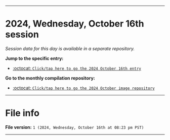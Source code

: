 
***

# 2024, Wednesday, October 16th session

_Session data for this day is available in a separate repository._

**Jump to the specific entry:**

- [:octocat: `Click/tap here to go the 2024 October 16th entry`](https://github.com/seanpm2001/SeansLifeArchive_Images_MotorWorld_CarFactory_Y2024_V10/tree/SeansLifeArchive_Images_MotorWorld_CarFactory_Y2024_V10_Main-dev/2024/10_October/16/)

**Go to the monthly compilation repository:**

- [:octocat: `Click/tap here to go the 2024 October image repository`](https://github.com/seanpm2001/SeansLifeArchive_Images_MotorWorld_CarFactory_Y2024_V10/)

***

# File info

**File version:** `1 (2024, Wednesday, October 16th at 08:23 pm PST)`

***
